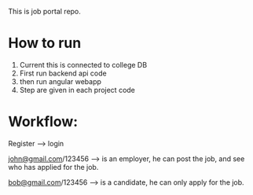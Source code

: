This is job portal repo.


How to run
==================================
1) Current this is connected to college DB
2) First run backend api code
3) then run angular webapp
4) Step are given in each project code


Workflow:
================================
Register --> login

john@gmail.com/123456 --> is an employer, he can post the job, and see who has applied for the job.

bob@gmail.com/123456 --> is a candidate, he can only apply for the job.
